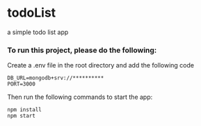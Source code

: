 # todoList

a simple todo list app

### To run this project, please do the following:

Create a .env file in the root directory and add the following code
```
DB_URL=mongodb+srv://**********
PORT=3000
```

Then run the following commands to start the app:
```
npm install
npm start
```
